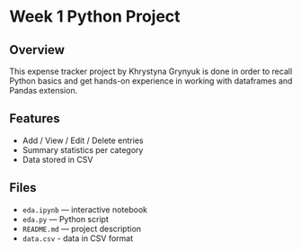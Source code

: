# Week 1 Python Project

## Overview
This expense tracker project by Khrystyna Grynyuk is done in order to recall Python basics and get hands-on experience in working with dataframes and Pandas extension. 

## Features
- Add / View / Edit / Delete entries
- Summary statistics per category
- Data stored in CSV

## Files
- `eda.ipynb` — interactive notebook
- `eda.py` — Python script 
- `README.md` — project description
- `data.csv` - data in CSV format